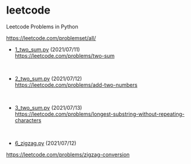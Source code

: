 # leetcode
Leetcode Problems in Python

https://leetcode.com/problemset/all/

* [1_two_sum.py](https://github.com/Lcyc29/leetcode/blob/master/1_two_sum.py) (2021/07/11)<br/>
https://leetcode.com/problems/two-sum
<br/>

* [2_two_sum.py](https://github.com/Lcyc29/leetcode/blob/master/2_two_numbers.py) (2021/07/12)<br/>
https://leetcode.com/problems/add-two-numbers
<br/>

* [3_two_sum.py](https://github.com/Lcyc29/leetcode/blob/master/3_long_minus.py) (2021/07/13)<br/>
https://leetcode.com/problems/longest-substring-without-repeating-characters
<br/>

* [6_zigzag.py](https://github.com/Lcyc29/leetcode/blob/master/6_zigzag.py) (2021/07/12)<br/>

https://leetcode.com/problems/zigzag-conversion
